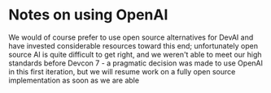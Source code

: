 # Notes on using OpenAI

We would of course prefer to use open source alternatives for DevAI and have invested considerable resources toward this end; unfortunately open source AI is quite difficult to get right, and we weren't able to meet our high standards before Devcon 7 - a pragmatic decision was made to use OpenAI in this first iteration, but we will resume work on a fully open source implementation as soon as we are able
